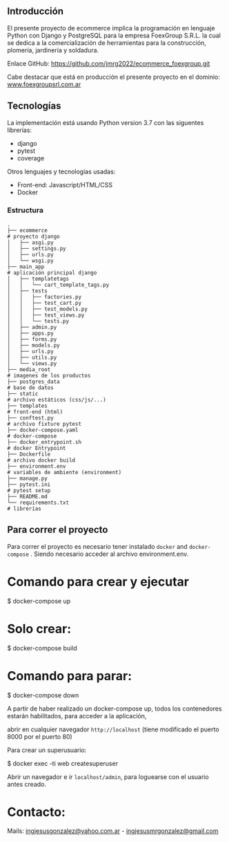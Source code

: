 ## Introducción

El presente proyecto de ecommerce implica la programación en lenguaje Python con Django
y PostgreSQL para la empresa FoexGroup S.R.L. la cual se dedica a la comercialización de 
herramientas para la construcción, plomería, jardinería y soldadura.

Enlace GitHub: https://github.com/jmrg2022/ecommerce_foexgroup.git

Cabe destacar que está en producción el presente proyecto en el dominio: www.foexgroupsrl.com.ar

## Tecnologías

La implementación está usando Python version 3.7 con las siguentes librerías:

 - django
 - pytest
 - coverage

Otros lenguajes y tecnologías usadas:

 - Front-end: Javascript/HTML/CSS
 - Docker

### Estructura

```shell
.
├── ecommerce                                                             # proyecto django
│   ├── asgi.py
│   ├── settings.py
│   ├── urls.py
│   └── wsgi.py
├── main_app                                                              # aplicación principal django
│   ├── templatetags
│   │   └── cart_template_tags.py
│   ├── tests
│   │   ├── factories.py
│   │   ├── test_cart.py
│   │   ├── test_models.py
│   │   ├── test_views.py
│   │   └── tests.py
│   ├── admin.py
│   ├── apps.py
│   ├── forms.py
│   ├── models.py
│   ├── urls.py
│   ├── utils.py
│   └── views.py
├── media_root                                                            # imagenes de los productos 
├── postgres_data                                                         # base de datos
├── static                                                                # archivo estáticos (css/js/...)
├── templates                                                             # front-end (html)
├── conftest.py                                                           # archivo fixture pytest
├── docker-compose.yaml                                                   # docker-compose
├── docker_entrypoint.sh                                                  # docker Entrypoint
├── Dockerfile                                                            # archivo docker build
├── environment.env                                                       # variables de ambiente (environment)
├── manage.py
├── pytest.ini                                                            # pytest setup
├── README.md
└── requirements.txt                                                      # librerías 
```


## Para correr el proyecto

Para correr el proyecto es necesario tener instalado `docker` and `docker-compose` . Siendo necesario acceder al archivo environment.env.


# Comando para crear y ejecutar
$ docker-compose up

# Solo crear:
$ docker-compose build

# Comando para parar:

$ docker-compose down

A partir de haber realizado un docker-compose up, todos los contenedores estarán habilitados, para acceder a la aplicación, 

abrir en cualquier navegador `http://localhost` (tiene modificado el puerto 8000 por el puerto 80)

Para crear un superusuario:

$ docker exec -ti web createsuperuser

Abrir un navegador e ir `localhost/admin`, para loguearse con el usuario antes creado.

# Contacto: 

Mails: ingjesusgonzalez@yahoo.com.ar - ingjesusmrgonzalez@gmail.com
